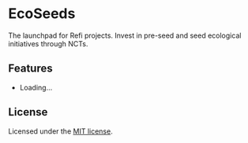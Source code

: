 # EcoSeeds

The launchpad for Refi projects.
Invest in pre-seed and seed ecological initiatives through NCTs.

## Features

- Loading...

## License

Licensed under the [MIT license](https://github.com/shadcn/ui/blob/main/LICENSE.md).
